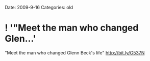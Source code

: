 Date: 2009-9-16
Categories: old

# ! '"Meet the man who changed Glen...'

"Meet the man who changed Glenn Beck's life"  <a href="http://bit.ly/G537N" rel="nofollow">http://bit.ly/G537N</a>
